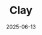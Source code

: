 ---  
layout: startup_page  
title: "Clay"  
id: "clay.com"  
permalink: "/clayclay.com06132025/"  
website: "https://www.clay.com/"  
funding_round: "Series C"  
funding_amount: "$3B"  
investors: "CapitalG, Sequoia Capital, Meritech Capital, Boldstart Ventures, Maple VC, First Round Capital, Box Group"  
about: "Clay is a sales automation startup that empowers salespeople and marketers with AI, helping them discover key data and automate their go-to-market strategies. The platform allows users to find and update prospective customer lists and write personalized outreach emails. Thousands of customers, including large companies and small consulting agencies, use Clay's tools."  
markets: "Sales Automation, AI, Business/Productivity Software, Automation/Workflow Software, Media and Information Services (B2B), SaaS, Artificial Intelligence & Machine Learning, TMT"  
hq: "New York, New York, United States"  
founded_year: "2017"  
linkedin: "https://www.linkedin.com/company/grow-with-clay"  
twitter: "https://twitter.com/clay_gtm"  
instagram: ""  
facebook: ""  
crunchbase: ""  
pitchbook: "https://pitchbook.com/profiles/company/225887-77"  

date_display: "13-Jun-2025"  
date: "2025-06-13"

# SEO Optimization  
meta_title: "Clay - Series C Funding ($3B)"  
meta_description: "Clay, Clay is a sales automation startup that empowers salespeople and marketers with AI, helping them discover key data and automate their go-to-market str..."  
meta_keywords: "Clay, Sales Automation, AI, Business/Productivity Software, Automation/Workflow Software, Media and Information Services (B2B), SaaS, Artificial Intelligence & Machine Learning, TMT, Series C funding"  
canonical_url: "https://startup.projectstartups.com/clayclay.com06132025/"  
---
